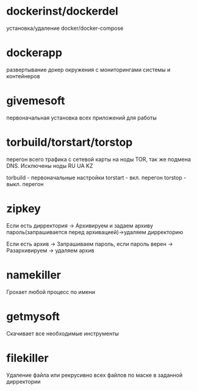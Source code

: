 

# dockerinst/dockerdel
установка/удаление docker/docker-compose
##


# dockerapp
развертывание докер окружения с мониторингами системы и контейнеров
##


# givemesoft
первоначальная установка всех приложений для работы
##


# torbuild/torstart/torstop
перегон всего трафика с сетевой карты на ноды TOR, так же подмена DNS. Исключены ноды RU UA KZ

torbuild - первоначальные настройки
torstart - вкл. перегон
torstop - выкл. перегон
##

# zipkey

Если есть дирректория -> Архивируем и задаем архиву пароль(запрашивается перед архивацией)->удаляем дирректорию

Если есть архив -> Запрашиваем пароль, если пароль верен -> Разархивируем -> удаляем архив
##

# namekiller
Грохает любой процесс по имени
##

# getmysoft

Скачивает все необходимые инструменты

##


# filekiller

Удаление файла или рекрусивно всех файлов по маске в заданной дирректории

##
